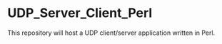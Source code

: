 # UDP_Server_Client_Perl
This repository will host a UDP client/server application written in Perl.
